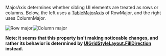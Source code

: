 MajorAxis determines whether sibling UI elements are treated as rows or columns. Below, the left uses a [TableMajorAxis](https://developer.roblox.com/en-us/api-reference/enum/TableMajorAxis) of RowMajor, and the right uses ColumnMajor.

![Row major](https://developer.roblox.com/assets/bltff6ce5d154eee764/UITableLayout_Padding.png)![Column major](https://developer.roblox.com/assets/bltd94eef328b68fed5/UITableLayout_FillDirection.png)

**Note: it seems that this property isn't making noticeable changes, and rather its behavior is determined by [UIGridStyleLayout.FillDirection](https://developer.roblox.com/en-us/api-reference/property/UIGridStyleLayout/FillDirection) instead.**